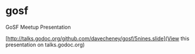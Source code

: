 gosf
====

GoSF Meetup Presentation

[http://talks.godoc.org/github.com/davecheney/gosf/5nines.slide](View this presentation on talks.godoc.org)
